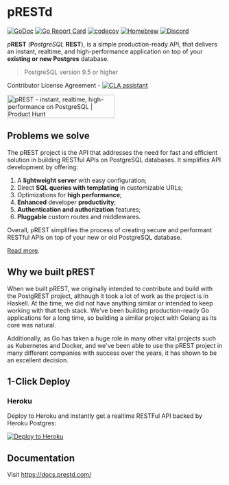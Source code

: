 # pRESTd

[![GoDoc](https://godoc.org/github.com/prest/prest?status.png)](https://godoc.org/github.com/prest/prest)
[![Go Report Card](https://goreportcard.com/badge/github.com/prest/prest)](https://goreportcard.com/report/github.com/prest/prest)
[![codecov](https://codecov.io/gh/prest/prest/branch/main/graph/badge.svg?token=eVD9urwIEv)](https://codecov.io/gh/prest/prest)
[![Homebrew](https://img.shields.io/badge/dynamic/json.svg?url=https://formulae.brew.sh/api/formula/prestd.json&query=$.versions.stable&label=homebrew)](https://formulae.brew.sh/formula/prestd)
[![Discord](https://img.shields.io/badge/discord-prestd-blue?logo=discord)](https://discord.gg/JnRjvu39w8)

_p_**REST** (**P**_ostgreSQL_ **REST**), is a simple production-ready API, that delivers an instant, realtime, and high-performance application on top of your **existing or new Postgres** database.

> PostgreSQL version 9.5 or higher

Contributor License Agreement - [![CLA assistant](https://cla-assistant.io/readme/badge/prest/prest)](https://cla-assistant.io/prest/prest)

<a href="https://www.producthunt.com/posts/prest?utm_source=badge-featured&utm_medium=badge&utm_souce=badge-prest" target="_blank"><img src="https://api.producthunt.com/widgets/embed-image/v1/featured.svg?post_id=303506&theme=light" alt="pREST - instant, realtime, high-performance on PostgreSQL | Product Hunt" style="width: 250px; height: 54px;" width="250" height="54" /></a>

## Problems we solve

The pREST project is the API that addresses the need for fast and efficient solution in building RESTful APIs on PostgreSQL databases. It simplifies API development by offering:

1. A **lightweight server** with easy configuration;
2. Direct **SQL queries with templating** in customizable URLs;
3. Optimizations for **high performance**;
4. **Enhanced** developer **productivity**;
5. **Authentication and authorization** features;
6. **Pluggable** custom routes and middlewares.

Overall, pREST simplifies the process of creating secure and performant RESTful APIs on top of your new or old PostgreSQL database.

[Read more](https://github.com/prest/prest/issues/41).

## Why we built pREST

When we built pREST, we originally intended to contribute and build with the PostgREST project, although it took a lot of work as the project is in Haskell. At the time, we did not have anything similar or intended to keep working with that tech stack. We've been building production-ready Go applications for a long time, so building a similar project with Golang as its core was natural.

Additionally, as Go has taken a huge role in many other vital projects such as Kubernetes and Docker, and we've been able to use the pREST project in many different companies with success over the years, it has shown to be an excellent decision.

## 1-Click Deploy

### Heroku

Deploy to Heroku and instantly get a realtime RESTFul API backed by Heroku Postgres:

[![Deploy to Heroku](https://www.herokucdn.com/deploy/button.svg)](https://heroku.com/deploy?template=https://github.com/prest/prest-heroku)

## Documentation

Visit https://docs.prestd.com/
